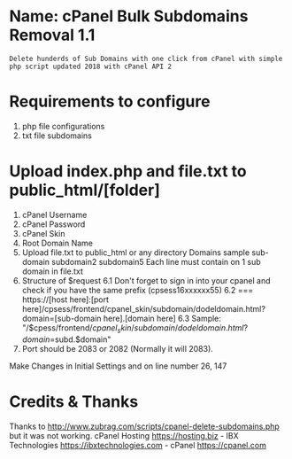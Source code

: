 # Name: cPanel Bulk Subdomains Removal 1.1
	Delete hunderds of Sub Domains with one click from cPanel with simple php script updated 2018 with cPanel API 2
	
# Requirements to configure
1. php file configurations
2. txt file subdomains 

# Upload index.php and file.txt to public_html/[folder]

1. cPanel Username
2. cPanel Password
3. cPanel Skin
4. Root Domain Name
5. Upload file.txt to public_html or any directory
			Domains sample
			sub-domain
			subdomain2
			subdomain5
	Each line must contain on 1 sub domain in file.txt
6. Structure of $request
 	6.1	Don't forget to sign in into your cpanel and check if you have the same prefix (cpsess16xxxxxx55)
	6.2	=== https://[host here]:[port here]/cpsess/frontend/cpanel_skin/subdomain/dodeldomain.html?domain=[sub-domain here].[domain here]
	6.3	Sample:
		"/$cpess/frontend/$cpanel_skin/subdomain/dodeldomain.html?domain=$subd.$domain"
7. Port should be 2083 or 2082 (Normally it will 2083).

Make Changes in Initial Settings and on line number 26, 147

# Credits & Thanks
Thanks to http://www.zubrag.com/scripts/cpanel-delete-subdomains.php but it was not working.
cPanel Hosting https://hosting.biz - IBX Technologies https://ibxtechnologies.com - cPanel https://cpanel.com

